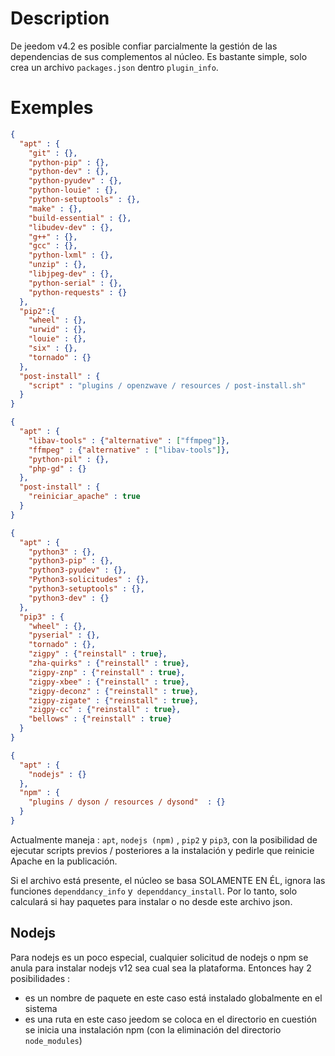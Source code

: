 # Description

De jeedom v4.2 es posible confiar parcialmente la gestión de las dependencias de sus complementos al núcleo. Es bastante simple, solo crea un archivo ``packages.json`` dentro ``plugin_info``.

# Exemples

```json
{
  "apt" : {
    "git" : {},
    "python-pip" : {},
    "python-dev" : {},
    "python-pyudev" : {},
    "python-louie" : {},
    "python-setuptools" : {},
    "make" : {},
    "build-essential" : {},
    "libudev-dev" : {},
    "g++" : {},
    "gcc" : {},
    "python-lxml" : {},
    "unzip" : {},
    "libjpeg-dev" : {},
    "python-serial" : {},
    "python-requests" : {}
  },
  "pip2":{
    "wheel" : {},
    "urwid" : {},
    "louie" : {},
    "six" : {},
    "tornado" : {}
  },
  "post-install" : {
    "script" : "plugins / openzwave / resources / post-install.sh"
  }
}
```

```json
{
  "apt" : {
    "libav-tools" : {"alternative" : ["ffmpeg"]},
    "ffmpeg" : {"alternative" : ["libav-tools"]},
    "python-pil" : {},
    "php-gd" : {}
  },
  "post-install" : {
    "reiniciar_apache" : true
  }
}
```

```json
{
  "apt" : {
    "python3" : {},
    "python3-pip" : {},
    "python3-pyudev" : {},
    "Python3-solicitudes" : {},
    "python3-setuptools" : {},
    "python3-dev" : {}
  },
  "pip3" : {
    "wheel" : {},
    "pyserial" : {},
    "tornado" : {},
    "zigpy" : {"reinstall" : true},
    "zha-quirks" : {"reinstall" : true},
    "zigpy-znp" : {"reinstall" : true},
    "zigpy-xbee" : {"reinstall" : true},
    "zigpy-deconz" : {"reinstall" : true},
    "zigpy-zigate" : {"reinstall" : true},
    "zigpy-cc" : {"reinstall" : true},
    "bellows" : {"reinstall" : true}
  }
}
```

```json
{
  "apt" : {
    "nodejs" : {}
  },
  "npm" : {
    "plugins / dyson / resources / dysond"  : {}
  }
}
```

Actualmente maneja : ``apt``, ``nodejs (npm)`` , ``pip2`` y ``pip3``, con la posibilidad de ejecutar scripts previos / posteriores a la instalación y pedirle que reinicie Apache en la publicación.

Si el archivo está presente, el núcleo se basa SOLAMENTE EN ÉL, ignora las funciones `dependdancy_info` y` dependdancy_install`. Por lo tanto, solo calculará si hay paquetes para instalar o no desde este archivo json.

## Nodejs

Para nodejs es un poco especial, cualquier solicitud de nodejs o npm se anula para instalar nodejs v12 sea cual sea la plataforma. Entonces hay 2 posibilidades :

- es un nombre de paquete en este caso está instalado globalmente en el sistema
- es una ruta en este caso jeedom se coloca en el directorio en cuestión se inicia una instalación npm (con la eliminación del directorio ``node_modules``)
